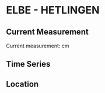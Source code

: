 # ELBE - HETLINGEN

## Current Measurement

Current measurement: <Value topic="rivers/pegel-online/ELBE/HETLINGEN/measurementValue"/> cm

## Time Series

<TimeSeries topic="rivers/pegel-online/ELBE/HETLINGEN/measurementValue" period="week" />

## Location

<WorldMap>
  <Marker lat="53.609411339997216" lon="9.584318424577651" labelTopic="rivers/pegel-online/ELBE/HETLINGEN/measurementValue" />
</WorldMap>
